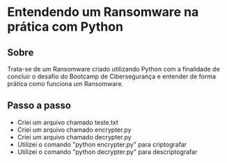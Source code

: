 # Entendendo um Ransomware na prática com Python


## Sobre
Trata-se de um Ransomware criado utilizando Python com a finalidade de concluir o desafio 
do Bootcamp de Cibersegurança e entender de forma prática como funciona um Ransomware.

## Passo a passo
- Criei um arquivo chamado teste.txt
- Criei um arquivo chamado encrypter.py
- Criei um arquivo chamado decrypter.py
- Utilizei o comando "python encrypter.py" para criptografar
- Utilizei o comando "python decrypter.py" para descriptografar
